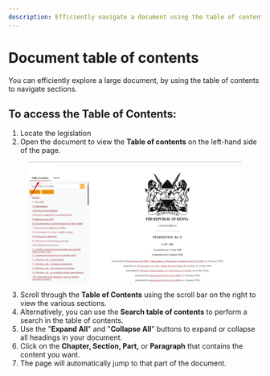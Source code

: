 ```yaml
---
description: Efficiently navigate a document using the table of contents
---
```


# Document table of contents

You can efficiently explore a large document, by using the table of contents to navigate sections.

## To access the Table of Contents:

1. Locate the legislation
2. Open the document to view the **Table of contents** on the left-hand side of the page.

<figure><img src="../.gitbook/assets/kenyalaw--TOC.png" alt=""><figcaption></figcaption></figure>

3. Scroll through the **Table of Contents** using the scroll bar on the right to view the various sections.
4. Alternatively, you can use the **Search table of contents** to perform a search in the table of contents.
5. Use the "**Expand All**" and "**Collapse All**" buttons to expand or collapse all headings in your document.
6. Click on the **Chapter, Section, Part,** or **Paragraph** that contains the content you want.
7. The page will automatically jump to that part of the document.
